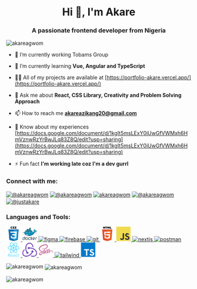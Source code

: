 <h1 align="center">Hi 👋, I'm Akare</h1>
<h3 align="center">A passionate frontend developer from Nigeria</h3>

<p align="left"> <img src="https://komarev.com/ghpvc/?username=akareagwom&label=Profile%20views&color=0e75b6&style=flat" alt="akareagwom" /> </p>

- 🔭 I’m currently working Tobams Group

- 🌱 I’m currently learning **Vue, Angular and TypeScript**

- 👨‍💻 All of my projects are available at [https://portfolio-akare.vercel.app/](https://portfolio-akare.vercel.app/)

- 💬 Ask me about **React, CSS Library, Creativity and Problem Solving Approach**

- 📫 How to reach me **akareazikang20@gmail.com**

- 📄 Know about my experiences [https://docs.google.com/document/d/1kgIt5msLExY0iUwGfVWMxh6HmVznwRzYrBwJLq83Z8Q/edit?usp=sharing](https://docs.google.com/document/d/1kgIt5msLExY0iUwGfVWMxh6HmVznwRzYrBwJLq83Z8Q/edit?usp=sharing)

- ⚡ Fun fact **I'm working late coz I'm a dev gurrl**

<h3 align="left">Connect with me:</h3>
<p align="left">
<a href="https://codepen.io/@akareagwom" target="blank"><img align="center" src="https://raw.githubusercontent.com/rahuldkjain/github-profile-readme-generator/master/src/images/icons/Social/codepen.svg" alt="@akareagwom" height="30" width="40" /></a>
<a href="https://dev.to/@akareagwom" target="blank"><img align="center" src="https://raw.githubusercontent.com/rahuldkjain/github-profile-readme-generator/master/src/images/icons/Social/devto.svg" alt="@akareagwom" height="30" width="40" /></a>
<a href="https://twitter.com/akareagwom" target="blank"><img align="center" src="https://raw.githubusercontent.com/rahuldkjain/github-profile-readme-generator/master/src/images/icons/Social/twitter.svg" alt="akareagwom" height="30" width="40" /></a>
<a href="https://codesandbox.com/@akareagwom" target="blank"><img align="center" src="https://raw.githubusercontent.com/rahuldkjain/github-profile-readme-generator/master/src/images/icons/Social/codesandbox.svg" alt="@akareagwom" height="30" width="40" /></a>
<a href="https://instagram.com/@justakare" target="blank"><img align="center" src="https://raw.githubusercontent.com/rahuldkjain/github-profile-readme-generator/master/src/images/icons/Social/instagram.svg" alt="@justakare" height="30" width="40" /></a>
</p>

<h3 align="left">Languages and Tools:</h3>
<p align="left"> <a href="https://www.w3schools.com/css/" target="_blank" rel="noreferrer"> <img src="https://raw.githubusercontent.com/devicons/devicon/master/icons/css3/css3-original-wordmark.svg" alt="css3" width="40" height="40"/> </a> <a href="https://www.docker.com/" target="_blank" rel="noreferrer"> <img src="https://raw.githubusercontent.com/devicons/devicon/master/icons/docker/docker-original-wordmark.svg" alt="docker" width="40" height="40"/> </a> <a href="https://www.figma.com/" target="_blank" rel="noreferrer"> <img src="https://www.vectorlogo.zone/logos/figma/figma-icon.svg" alt="figma" width="40" height="40"/> </a> <a href="https://firebase.google.com/" target="_blank" rel="noreferrer"> <img src="https://www.vectorlogo.zone/logos/firebase/firebase-icon.svg" alt="firebase" width="40" height="40"/> </a> <a href="https://git-scm.com/" target="_blank" rel="noreferrer"> <img src="https://www.vectorlogo.zone/logos/git-scm/git-scm-icon.svg" alt="git" width="40" height="40"/> </a> <a href="https://www.w3.org/html/" target="_blank" rel="noreferrer"> <img src="https://raw.githubusercontent.com/devicons/devicon/master/icons/html5/html5-original-wordmark.svg" alt="html5" width="40" height="40"/> </a> <a href="https://developer.mozilla.org/en-US/docs/Web/JavaScript" target="_blank" rel="noreferrer"> <img src="https://raw.githubusercontent.com/devicons/devicon/master/icons/javascript/javascript-original.svg" alt="javascript" width="40" height="40"/> </a> <a href="https://nextjs.org/" target="_blank" rel="noreferrer"> <img src="https://cdn.worldvectorlogo.com/logos/nextjs-2.svg" alt="nextjs" width="40" height="40"/> </a> <a href="https://postman.com" target="_blank" rel="noreferrer"> <img src="https://www.vectorlogo.zone/logos/getpostman/getpostman-icon.svg" alt="postman" width="40" height="40"/> </a> <a href="https://reactjs.org/" target="_blank" rel="noreferrer"> <img src="https://raw.githubusercontent.com/devicons/devicon/master/icons/react/react-original-wordmark.svg" alt="react" width="40" height="40"/> </a> <a href="https://redux.js.org" target="_blank" rel="noreferrer"> <img src="https://raw.githubusercontent.com/devicons/devicon/master/icons/redux/redux-original.svg" alt="redux" width="40" height="40"/> </a> <a href="https://sass-lang.com" target="_blank" rel="noreferrer"> <img src="https://raw.githubusercontent.com/devicons/devicon/master/icons/sass/sass-original.svg" alt="sass" width="40" height="40"/> </a> <a href="https://tailwindcss.com/" target="_blank" rel="noreferrer"> <img src="https://www.vectorlogo.zone/logos/tailwindcss/tailwindcss-icon.svg" alt="tailwind" width="40" height="40"/> </a> <a href="https://www.typescriptlang.org/" target="_blank" rel="noreferrer"> <img src="https://raw.githubusercontent.com/devicons/devicon/master/icons/typescript/typescript-original.svg" alt="typescript" width="40" height="40"/> </a> </p>

<p><img align="left" src="https://github-readme-stats.vercel.app/api/top-langs?username=akareagwom&show_icons=true&locale=en&layout=compact" alt="akareagwom" /></p>

<p>&nbsp;<img align="center" src="https://github-readme-stats.vercel.app/api?username=akareagwom&show_icons=true&locale=en" alt="akareagwom" /></p>

<p><img align="center" src="https://github-readme-streak-stats.herokuapp.com/?user=akareagwom&" alt="akareagwom" /></p>


